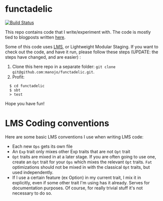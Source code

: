 functadelic
===========

[![Build Status](https://travis-ci.org/manojo/functadelic.svg?branch=master)](https://travis-ci.org/manojo/functadelic)

This repo contains code that I write/experiment with. The code is mostly
tied to blogposts written [here](http://manojo.github.io).

Some of this code uses [LMS](http://scala-lms.github.io), or Lightweight
Modular Staging. If you want to check out the code, and have it run,
please follow these steps (UPDATE: the steps have changed, and are easier) :

  1. Clone this here repo in a separate folder: `git clone git@github.com:manojo/functadelic.git`.
  2. Profit:
  ```
    $ cd functadelic
    $ sbt
    > test
  ```

Hope you have fun!


LMS Coding conventions
======================

Here are some basic LMS conventions I use when writing LMS code:

  * Each new `Ops` gets its own file
  * An `Exp` trait only mixes other Exp traits that are not `Opt` trait
  * `Opt` traits are mixed in at a later stage. If you are often going to
    use one, create an `Opt` trait for your `Ops` which mixes the relevant
    `Opt` traits. `Fat` optimizations should not be mixed in with the classical
    `Opt` traits, but used independently.
  * If I use a certain feature (ex Option) in my current trait, I mix it in
    explicitly, even if some other trait I'm using has it already. Serves for
    documentation purposes. Of course, for really trivial stuff it's not necessary
    to do so.
